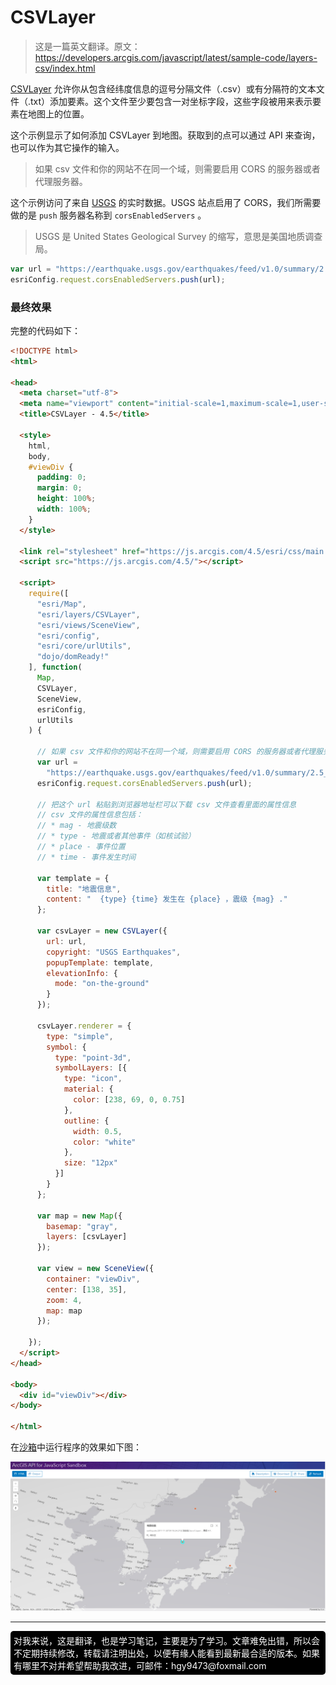 # CSVLayer

> 这是一篇英文翻译。原文：https://developers.arcgis.com/javascript/latest/sample-code/layers-csv/index.html

[CSVLayer](https://developers.arcgis.com/javascript/latest/api-reference/esri-layers-CSVLayer.html) 允许你从包含经纬度信息的逗号分隔文件（.csv）或有分隔符的文本文件（.txt）添加要素。这个文件至少要包含一对坐标字段，这些字段被用来表示要素在地图上的位置。

这个示例显示了如何添加 CSVLayer 到地图。获取到的点可以通过 API 来查询，也可以作为其它操作的输入。

> 如果 csv 文件和你的网站不在同一个域，则需要启用 CORS 的服务器或者代理服务器。

这个示例访问了来自 [USGS](https://www.usgs.gov/products/data-and-tools/real-time-data/earthquakes) 的实时数据。USGS 站点启用了 CORS，我们所需要做的是 `push` 服务器名称到 `corsEnabledServers` 。

> USGS 是 United States Geological Survey 的缩写，意思是美国地质调查局。

```javascript
var url = "https://earthquake.usgs.gov/earthquakes/feed/v1.0/summary/2.5_week.csv";
esriConfig.request.corsEnabledServers.push(url);
```

### 最终效果

完整的代码如下：
```html
<!DOCTYPE html>
<html>

<head>
  <meta charset="utf-8">
  <meta name="viewport" content="initial-scale=1,maximum-scale=1,user-scalable=no">
  <title>CSVLayer - 4.5</title>

  <style>
    html,
    body,
    #viewDiv {
      padding: 0;
      margin: 0;
      height: 100%;
      width: 100%;
    }
  </style>

  <link rel="stylesheet" href="https://js.arcgis.com/4.5/esri/css/main.css">
  <script src="https://js.arcgis.com/4.5/"></script>

  <script>
    require([
      "esri/Map",
      "esri/layers/CSVLayer",
      "esri/views/SceneView",
      "esri/config",
      "esri/core/urlUtils",
      "dojo/domReady!"
    ], function(
      Map,
      CSVLayer,
      SceneView,
      esriConfig,
      urlUtils
    ) {

      // 如果 csv 文件和你的网站不在同一个域，则需要启用 CORS 的服务器或者代理服务器。
      var url =
        "https://earthquake.usgs.gov/earthquakes/feed/v1.0/summary/2.5_week.csv";
      esriConfig.request.corsEnabledServers.push(url);

      // 把这个 url 粘贴到浏览器地址栏可以下载 csv 文件查看里面的属性信息
      // csv 文件的属性信息包括：
      // * mag - 地震级数
      // * type - 地震或者其他事件（如核试验）
      // * place - 事件位置
      // * time - 事件发生时间

      var template = {
        title: "地震信息",
        content: "  {type} {time} 发生在 {place} ，震级 {mag} ."
      };

      var csvLayer = new CSVLayer({
        url: url,
        copyright: "USGS Earthquakes",
        popupTemplate: template,
        elevationInfo: {
          mode: "on-the-ground"
        }
      });

      csvLayer.renderer = {
        type: "simple", 
        symbol: {
          type: "point-3d", 
          symbolLayers: [{
            type: "icon",
            material: {
              color: [238, 69, 0, 0.75]
            },
            outline: {
              width: 0.5,
              color: "white"
            },
            size: "12px"
          }]
        }
      };

      var map = new Map({
        basemap: "gray",
        layers: [csvLayer]
      });

      var view = new SceneView({
        container: "viewDiv",
        center: [138, 35],
        zoom: 4,
        map: map
      });

    });
  </script>
</head>

<body>
  <div id="viewDiv"></div>
</body>

</html>
```


在[沙箱](https://developers.arcgis.com/javascript/latest/sample-code/sandbox/index.html?sample=layers-csv)中运行程序的效果如下图：

![](./images/csvlayer.png)


---
[//]: # (内嵌 html)
<footer style="background:#000;color:white;border-radius:5px;padding:5px;">
  对我来说，这是翻译，也是学习笔记，主要是为了学习。文章难免出错，所以会不定期持续修改，转载请注明出处，以便有缘人能看到最新最合适的版本。如果有哪里不对并希望帮助我改进，可邮件：hgy9473@foxmail.com
</footer>